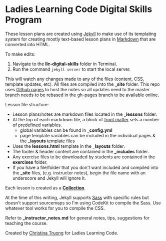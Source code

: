 # Ladies Learning Code Digital Skills Program

These lesson plans are created using [Jekyll](http://jekyllrb.com/) to make use of its templating system for creating mostly text-based lesson plans in [Markdown](http://daringfireball.net/projects/markdown/) that are converted into HTML.

To make edits:

1. Navigate to the **llc-digital-skills** folder in Terminal.
1. Run the command `jekyll server` to start the local server.

This will watch any changes made to any of the files (content, CSS, template updates, etc).
All files are compiled into the **_site** folder.  This repo uses [Github pages](https://help.github.com/articles/using-jekyll-with-pages/) to host the notes so all updates need to the master branch needs to be rebased in the gh-pages branch to be available online.

Lesson file structure:

* Lesson plans/notes are markdown files located in the **_lessons** folder.
* At the top of each markdown file, a block of [front matter](http://jekyllrb.com/docs/frontmatter/) sets a number of predefined variables.
  * global variables can be found in **_config.yml**
  * page template variables can be included in the individual pages & the **_layouts** template files
* Uses the **lessons.html** template in the **_layouts** folder.
* The footer & header content are contained in the **_includes** folder.
* Any exercise files to be downloaded by students are contained in the **exercises** folder.
* If you have a file/folder that you don't want included and compiled into the **_site** files, (e.g. instructor notes), begin the file name with an underscore and Jekyll will ignore it.

Each lesson is created as a **[Collection](http://jekyllrb.com/docs/collections/)**.

At the time of this writing, Jekyll supports [Sass](http://jekyllrb.com/docs/assets/) with specific rules but doesn't support sourcemaps so I'm using CodeKit to compile the Sass. Use whatever tool works for you to compile the CSS.

Refer to **_instructor_notes.md** for general notes, tips, suggestions for teaching the course.

Created by [Christina Truong](http://christinatruong.com) for Ladies Learning Code.